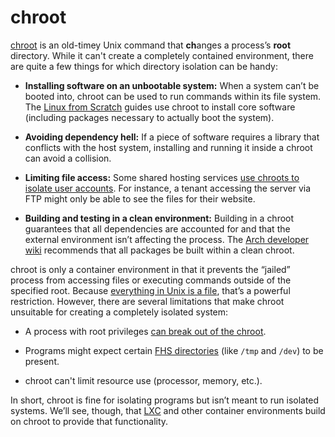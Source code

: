 # chroot

[chroot][man-chroot] is an old-timey Unix command that <b>ch</b>anges a process’s <b>root</b> directory. While it can't create a completely contained environment, there are quite a few things for which directory isolation can be handy:

*   **Installing software on an unbootable system:** When a system can’t be booted into, chroot can be used to run commands within its file system. The [Linux from Scratch][lfs-chroot] guides use chroot to install core software (including packages necessary to actually boot the system).

*   **Avoiding dependency hell:** If a piece of software requires a library that conflicts with the host system, installing and running it inside a chroot can avoid a collision.

*   **Limiting file access:** Some shared hosting services [use chroots to isolate user accounts][arch-sftp-chroot]. For instance, a tenant accessing the server via FTP might only be able to see the files for their website.

*   **Building and testing in a clean environment:** Building in a chroot guarantees that all dependencies are accounted for and that the external environment isn’t affecting the process. The [Arch developer wiki][arch-building-chroot] recommends that all packages be built within a clean chroot.

chroot is only a container environment in that it prevents the “jailed” process from accessing files or executing commands outside of the specified root. Because [everything in Unix is a file][everything-is-a-file], that’s a powerful restriction. However, there are several limitations that make chroot unsuitable for creating a completely isolated system:

*   A process with root privileges [can break out of the chroot][perl-breakout].

*   Programs might expect certain [FHS directories][fhs] (like `/tmp` and `/dev`) to be present.

*   chroot can't limit resource use (processor, memory, etc.).

In short, chroot is fine for isolating programs but isn’t meant to run isolated systems. We’ll see, though, that [LXC](../LXC/Introduction.md) and other container environments build on chroot to provide that functionality.

[arch-building-chroot]: https://wiki.archlinux.org/index.php/DeveloperWiki:Building_in_a_Clean_Chroot
[arch-sftp-chroot]: https://wiki.archlinux.org/index.php/SFTP_chroot
[everything-is-a-file]: https://en.wikipedia.org/wiki/Everything_is_a_file
[fhs]: https://en.wikipedia.org/wiki/Filesystem_Hierarchy_Standard
[lfs-chroot]: http://www.linuxfromscratch.org/lfs/view/6.5/chapter06/chroot.html
[man-chroot]: http://linux.die.net/man/1/chroot
[perl-breakout]: http://pentestmonkey.net/blog/chroot-breakout-perl

